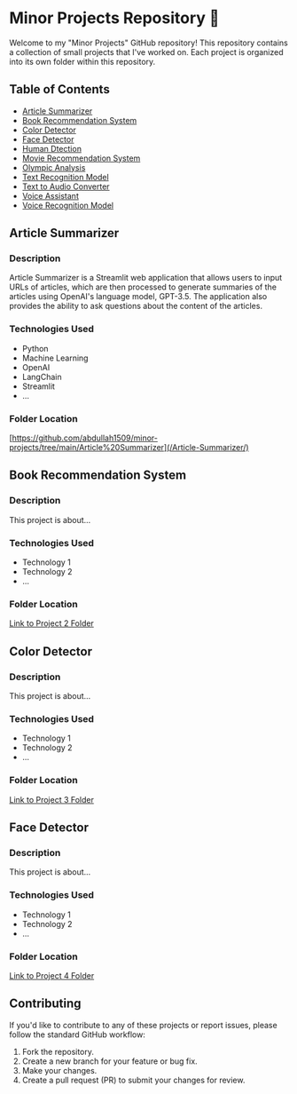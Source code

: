 # Minor Projects Repository 🚀

Welcome to my "Minor Projects" GitHub repository! This repository contains a collection of small projects that I've worked on. Each project is organized into its own folder within this repository.

## Table of Contents

- [Article Summarizer](#Article-Summarizer)
- [Book Recommendation System](#Book-Recommendation-System)
- [Color Detector](#Color-Detector)
- [Face Detector](#Face-Detector)
- [Human Dtection](#Human-Detection)
- [Movie Recommendation System](#Movie-Recommendation-System)
- [Olympic Analysis](#Olympic-Analysis)
- [Text Recognition Model](#Text-Recognition-Model)
- [Text to Audio Converter](#Text-to-Audio-Converter)
- [Voice Assistant](#Voice-Assistant)
- [Voice Recognition Model](#Voice-Recognition-Model)

## Article Summarizer

### Description

Article Summarizer is a Streamlit web application that allows users to input URLs of articles, which are then processed to generate summaries of the articles using OpenAI's language model, GPT-3.5. The application also provides the ability to ask questions about the content of the articles.

### Technologies Used

- Python
- Machine Learning
- OpenAI
- LangChain
- Streamlit
- ...

### Folder Location

[https://github.com/abdullah1509/minor-projects/tree/main/Article%20Summarizer](/Article-Summarizer/)


## Book Recommendation System

### Description

This project is about...

### Technologies Used

- Technology 1
- Technology 2
- ...

### Folder Location

[Link to Project 2 Folder](/project-2/)


## Color Detector

### Description

This project is about...

### Technologies Used

- Technology 1
- Technology 2
- ...

### Folder Location

[Link to Project 3 Folder](/project-3/)


## Face Detector

### Description

This project is about...

### Technologies Used

- Technology 1
- Technology 2
- ...

### Folder Location

[Link to Project 4 Folder](/project-4/)


## Contributing

If you'd like to contribute to any of these projects or report issues, please follow the standard GitHub workflow:

1. Fork the repository.
2. Create a new branch for your feature or bug fix.
3. Make your changes.
4. Create a pull request (PR) to submit your changes for review.


